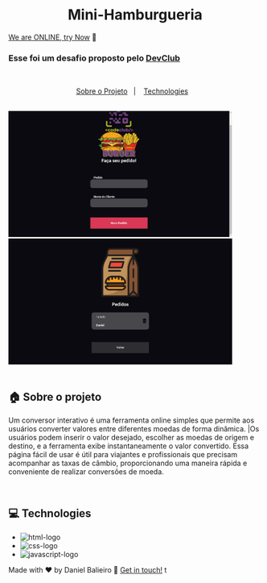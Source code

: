 <h1 align="center">
  Mini-Hamburgueria
</h1>

[We are ONLINE, try Now]() :tada:<br>

<h3 align="left">
  Esse foi um desafio proposto pelo <a href="https://rodolfomori.com.br/devclub/">DevClub</a>
</h3>

<br>

<p align="center">
  <a href="#house-about-the-project">Sobre o Projeto</a>&nbsp;&nbsp;&nbsp;|&nbsp;&nbsp;&nbsp;
  <a href="#computer-technologies">Technologies</a>&nbsp;&nbsp;&nbsp;
</p>

<br>

<div >
  
<img alt="Layout" src="./Front-end/image-1.png" style="height: 250px">
<img alt="Layout" src="./Front-end/image.png" style="height: 250px">

</div>
<br>

## :house: Sobre o projeto

Um conversor interativo é uma ferramenta online simples que permite aos usuários converter valores entre diferentes moedas de forma dinâmica. |Os usuários podem inserir o valor desejado, escolher as moedas de origem e destino, e a ferramenta exibe instantaneamente o valor convertido. Essa página fácil de usar é útil para viajantes e profissionais que precisam acompanhar as taxas de câmbio, proporcionando uma maneira rápida e conveniente de realizar conversões de moeda.<br>

<br>

## :computer: Technologies

- <img src="https://img.shields.io/badge/HTML5-E34F26?style=for-the-badge&logo=html5&logoColor=white" alt="html-logo">
- <img src="https://img.shields.io/badge/CSS3-1572B6?style=for-the-badge&logo=css3&logoColor=white" alt="css-logo">
- <img src="https://img.shields.io/badge/JavaScript-323330?style=for-the-badge&logo=javascript&logoColor=F7DF1E" alt="javascript-logo">

Made with ♥ by Daniel Balieiro :wave: [Get in touch!](https://www.linkedin.com/in/daniel-balieiro/)
t
